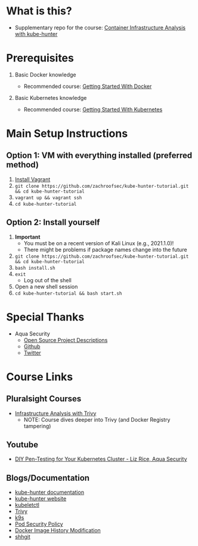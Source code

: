 # What is this?

+ Supplementary repo for the course: [Container Infrastructure Analysis with kube-hunter](https://app.pluralsight.com/library/courses/container-infrastructure-analysis-kube-hunter/)

# Prerequisites

1. Basic Docker knowledge
    + Recommended course: [Getting Started With Docker](https://app.pluralsight.com/library/courses/getting-started-docker)

2. Basic Kubernetes knowledge
    + Recommended course: [Getting Started With Kubernetes](https://app.pluralsight.com/library/courses/kubernetes-getting-started)

# Main Setup Instructions

## Option 1: VM with everything installed **(preferred method)**

1. [Install Vagrant](https://www.vagrantup.com/docs/installation)
2. `git clone https://github.com/zachroofsec/kube-hunter-tutorial.git && cd kube-hunter-tutorial`
3. `vagrant up && vagrant ssh`
4. `cd kube-hunter-tutorial`

## Option 2: Install yourself

1. **Important**
    + You must be on a recent version of Kali Linux (e.g., 2021.1.0)!
    + There might be problems if package names change into the future
2. `git clone https://github.com/zachroofsec/kube-hunter-tutorial.git && cd kube-hunter-tutorial`
3. `bash install.sh`
4. `exit`
    + Log out of the shell
5. Open a new shell session
6. `cd kube-hunter-tutorial && bash start.sh`

# Special Thanks

+ Aqua Security
    + [Open Source Project Descriptions](https://www.aquasec.com/products/open-source-projects/)
    + [Github](https://github.com/aquasecurity)
    + [Twitter](https://twitter.com/AquaSecTeam)

# Course Links

## Pluralsight Courses

+ [Infrastructure Analysis with Trivy](https://app.pluralsight.com/library/courses/container-infrastructure-analysis-trivy/)
    + NOTE: Course dives deeper into Trivy (and Docker Registry tampering)

## Youtube

+ [DIY Pen-Testing for Your Kubernetes Cluster - Liz Rice, Aqua Security](https://www.youtube.com/watch?v=fVqCAUJiIn0)

## Blogs/Documentation

+ [kube-hunter documentation](https://github.com/aquasecurity/kube-hunter)
+ [kube-hunter website](https://kube-hunter.aquasec.com/)
+ [kubeletctl](https://github.com/cyberark/kubeletctl)
+ [Trivy](https://github.com/aquasecurity/trivy)
+ [k9s](https://k9scli.io/)
+ [Pod Security Policy](https://kubernetes.io/docs/concepts/policy/pod-security-policy/)
+ [Docker Image History Modification](https://www.justinsteven.com/posts/2021/02/14/docker-image-history-modification)
+ [shhgit](https://github.com/eth0izzle/shhgit)

